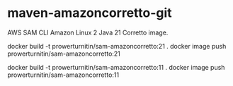 # maven-amazoncorretto-git

AWS SAM CLI Amazon Linux 2 Java 21 Corretto image.

docker build -t prowerturnitin/sam-amazoncorretto:21 .
docker image push prowerturnitin/sam-amazoncorretto:21

docker build -t prowerturnitin/sam-amazoncorretto:11 .
docker image push prowerturnitin/sam-amazoncorretto:11

